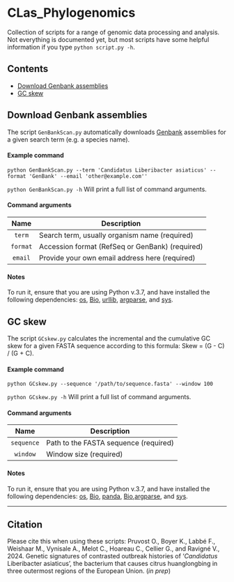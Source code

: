 # CLas_Phylogenomics
Collection of scripts for a range of genomic data processing and analysis.
Not everything is documented yet, but most scripts have some helpful information if you type `python script.py -h`.

## Contents

* [Download Genbank assemblies](#Download-Genbank-assemblies)
* [GC skew](#GC-skew)

## Download Genbank assemblies
The script `GenBankScan.py` automatically downloads [Genbank](https://www.ncbi.nlm.nih.gov/genbank/) assemblies for a given search term (e.g. a species name).

#### Example command
`python GenBankScan.py --term 'Candidatus Liberibacter asiaticus' --format 'GenBank' --email 'other@example.com''`

`python GenBankScan.py -h` Will print a full list of command arguments.

#### Command arguments
| Name | Description |
| :--: | ----------- | 
| `term` | Search term, usually organism name (required) |
| `format`  | Accession format (RefSeq or GenBank) (required) |
| `email`  | Provide your own email address here (required) |

#### Notes
To run it, ensure that you are using Python v.3.7, and have installed the following dependencies: [os](https://docs.python.org/3/library/os.html), [Bio](https://biopython.org/), [urllib](https://docs.python.org/3/library/urllib.html), [argparse](https://docs.python.org/3/library/argparse.html), and [sys](https://docs.python.org/3/library/sys.html).

## GC skew
The script `GCskew.py` calculates the incremental and the cumulative GC skew for a given FASTA sequence according to this formula: Skew = (G - C) / (G + C).

#### Example command
`python GCskew.py --sequence '/path/to/sequence.fasta' --window 100`

`python GCskew.py -h` Will print a full list of command arguments.

#### Command arguments
| Name | Description |
| :--: | ----------- | 
| `sequence` | Path to the FASTA sequence (required) |
| `window`  | Window size (required) |

#### Notes
To run it, ensure that you are using Python v.3.7, and have installed the following dependencies: [os](https://docs.python.org/3/library/os.html), [Bio](https://biopython.org/), [panda](https://pandas.pydata.org/), [Bio](https://biopython.org/),[argparse](https://docs.python.org/3/library/argparse.html), and [sys](https://docs.python.org/3/library/sys.html).

___
## Citation

Please cite this when using these scripts:
Pruvost O., Boyer K., Labbé F., Weishaar M., Vynisale A., Melot C., Hoareau C., Cellier G., and Ravigné V., 2024. Genetic signatures of contrasted outbreak histories of ‘*Candidatus* Liberibacter asiaticus’, the bacterium that causes citrus huanglongbing in three outermost regions of the European Union. (*in prep*)
